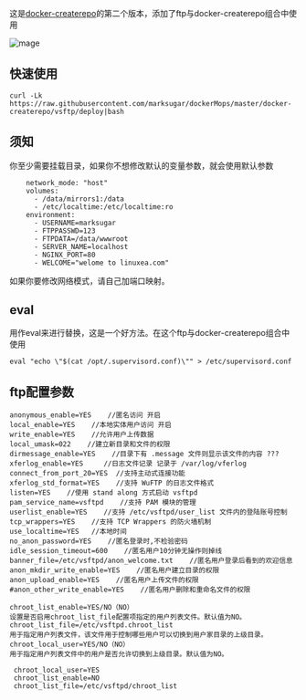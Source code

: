 
这是[docker-createrepo](https://github.com/marksugar/dockerMops/tree/master/docker-createrepo)的第二个版本，添加了ftp与docker-createrepo组合中使用

![mage](https://raw.githubusercontent.com/marksugar/dockerMops/master/docker-createrepo/vsftp/img/20181231-2.png)
## 快速使用
```
curl -Lk https://raw.githubusercontent.com/marksugar/dockerMops/master/docker-createrepo/vsftp/deploy|bash
```
## 须知
你至少需要挂载目录，如果你不想修改默认的变量参数，就会使用默认参数
```
    network_mode: "host"
    volumes:
      - /data/mirrors1:/data
      - /etc/localtime:/etc/localtime:ro
    environment:
      - USERNAME=marksugar
      - FTPPASSWD=123
      - FTPDATA=/data/wwwroot
      - SERVER_NAME=localhost
      - NGINX_PORT=80
      - WELCOME="welome to linuxea.com"
```
如果你要修改网络模式，请自己加端口映射。
## eval
用作eval来进行替换，这是一个好方法。在这个ftp与docker-createrepo组合中使用
```
eval "echo \"$(cat /opt/.supervisord.conf)\"" > /etc/supervisord.conf
```

## ftp配置参数
```
anonymous_enable=YES    //匿名访问 开启
local_enable=YES    //本地实体用户访问 开启
write_enable=YES    //允许用户上传数据
local_umask=022    //建立新目录和文件的权限
dirmessage_enable=YES    //目录下有 .message 文件则显示该文件的内容 ???
xferlog_enable=YES     //日志文件记录 记录于 /var/log/vferlog
connect_from_port_20=YES  //支持主动式连接功能
xferlog_std_format=YES    //支持 WuFTP 的日志文件格式
listen=YES    //使用 stand along 方式启动 vsftpd
pam_service_name=vsftpd    //支持 PAM 模块的管理
userlist_enable=YES    //支持 /etc/vsftpd/user_list 文件内的登陆账号控制
tcp_wrappers=YES    //支持 TCP Wrappers 的防火墙机制
use_localtime=YES   //本地时间
no_anon_password=YES    //匿名登录时,不检验密码
idle_session_timeout=600    //匿名用户10分钟无操作则掉线
banner_file=/etc/vsftpd/anon_welcome.txt    //匿名用户登录后看到的欢迎信息
anon_mkdir_write_enable=YES    //匿名用户建立目录的权限
anon_upload_enable=YES    //匿名用户上传文件的权限
#anon_other_write_enable=YES    //匿名用户删除和重命名文件的权限
```

```
chroot_list_enable=YES/NO（NO）
设置是否启用chroot_list_file配置项指定的用户列表文件。默认值为NO。
chroot_list_file=/etc/vsftpd.chroot_list
用于指定用户列表文件，该文件用于控制哪些用户可以切换到用户家目录的上级目录。
chroot_local_user=YES/NO（NO）
用于指定用户列表文件中的用户是否允许切换到上级目录。默认值为NO。
```

```
 chroot_local_user=YES
 chroot_list_enable=NO
 chroot_list_file=/etc/vsftpd/chroot_list
```          
